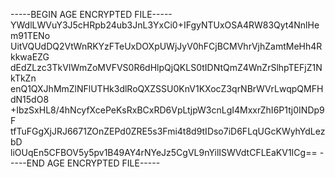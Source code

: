 -----BEGIN AGE ENCRYPTED FILE-----
YWdlLWVuY3J5cHRpb24ub3JnL3YxCi0+IFgyNTUxOSA4RW83Qyt4NnlHem91TENo
UitVQUdDQ2VtWnRKYzFTeUxDOXpUWjJyV0hFCjBCMVhrVjhZamtMeHh4RkkwaEZG
dEdZLzc3TkVIWmZoMVFVS0R6dHlpQjQKLS0tIDNtQmZ4WnZrSlhpTEFjZ1NkTkZn
enQ1QXJhMmZlNFlUTHk3dlRoQXZSSU0KnV1KXocZ3qrNBrWVrLwqpQMFHdN15dO8
+IbzSxHL8/4hNcyfXcePeKsRxBCxRD6VpLtjpW3cnLgI4MxxrZhI6P1tj0INDp9F
tfTuFGgXjJRJ6671ZOnZEPd0ZRE5s3Fmi4t8d9tIDso7iD6FLqUGcKWyhYdLezbD
liOUqEn5CFBOV5y5pv1B49AY4rNYeJz5CgVL9nYilISWVdtCFLEaKV1ICg==
-----END AGE ENCRYPTED FILE-----

